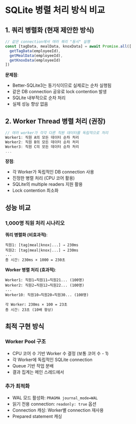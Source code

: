 # SQLite 병렬 처리 방식 비교

## 1. 쿼리 병렬화 (현재 제안한 방식)
```javascript
// 같은 connection에서 여러 쿼리 "동시" 실행
const [tagData, mealData, knoxData] = await Promise.all([
  getTagData(employeeId),
  getMealData(employeeId),
  getKnoxData(employeeId)
])
```

**문제점**:
- Better-SQLite3는 동기식이므로 실제로는 순차 실행됨
- 같은 DB connection 공유로 lock contention 발생
- SQLite 내부적으로 순차 처리
- 실제 성능 향상 없음

## 2. Worker Thread 병렬 처리 (권장)
```javascript
// 여러 worker가 각각 다른 직원 데이터를 독립적으로 처리
Worker1: 직원 A의 모든 데이터 순차 처리
Worker2: 직원 B의 모든 데이터 순차 처리  
Worker3: 직원 C의 모든 데이터 순차 처리
...
```

**장점**:
- 각 Worker가 독립적인 DB connection 사용
- 진정한 병렬 처리 (CPU 코어 활용)
- SQLite의 multiple readers 지원 활용
- Lock contention 최소화

## 성능 비교

### 1,000명 직원 처리 시나리오

**쿼리 병렬화 (비효과적)**:
```
직원1: [tag|meal|knox|...] → 230ms
직원2: [tag|meal|knox|...] → 230ms  
...
총 시간: 230ms × 1000 = 230초
```

**Worker 병렬 처리 (효과적)**:
```
Worker1: 직원1→직원11→직원21... (100명)
Worker2: 직원2→직원12→직원22... (100명)
...
Worker10: 직원10→직원20→직원30... (100명)

각 Worker: 230ms × 100 = 23초
총 시간: 23초 (10배 향상)
```

## 최적 구현 방식

### Worker Pool 구조
- CPU 코어 수 기반 Worker 수 결정 (보통 코어 수 - 1)
- 각 Worker에 독립적인 SQLite connection
- Queue 기반 작업 분배
- 결과 집계는 메인 스레드에서

### 추가 최적화
- WAL 모드 활성화: `PRAGMA journal_mode=WAL`
- 읽기 전용 connection: `readonly: true` 옵션
- Connection 캐싱: Worker별 connection 재사용
- Prepared statement 캐싱